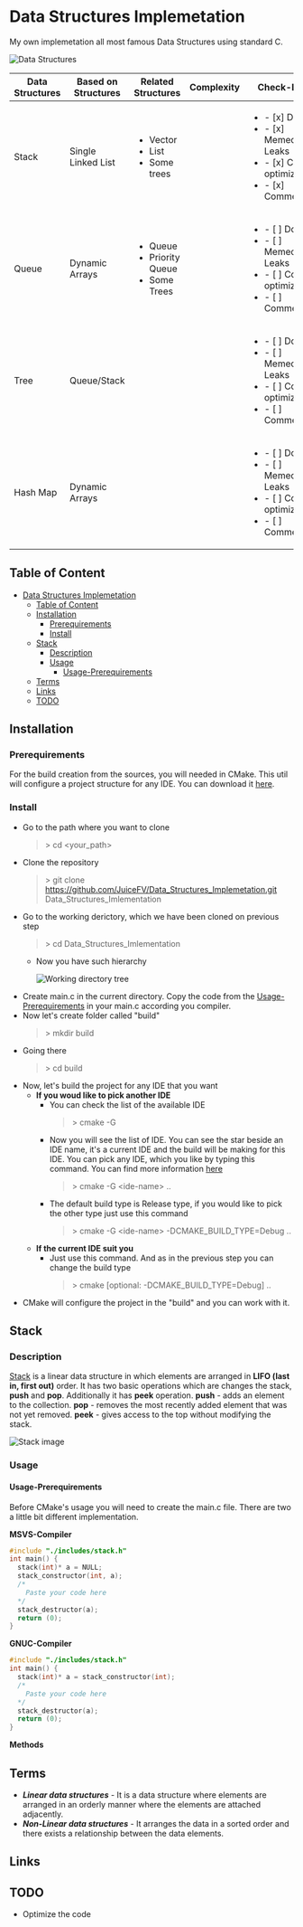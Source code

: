 # Data Structures Implemetation
My own implemetation all most famous Data Structures using standard C.

![Data Structures](https://media.geeksforgeeks.org/wp-content/uploads/20191010170332/Untitled-Diagram-183.png)

| Data Structures | Based on Structures | Related Structures | Complexity | Check-List |
|-----------------|---------------------|--------------------|------------|------------|
| Stack           | Single Linked List  | <ul><li> Vector</li><li> List</li><li> Some trees</li><ul>|            |<ul><li>- [x] Done</li><li>- [x] Memeory Leaks</li><li>- [x] Code optimization</li><li>- [x] Comments</li><ul>		   |
| Queue           | Dynamic Arrays      | <ul><li> Queue</li><li> Priority Queue</li><li> Some Trees</li><ul> |            |<ul><li>- [ ] Done</li><li>- [ ] Memeory Leaks</li><li>- [ ] Code optimization</li><li>- [ ] Comments</li><ul>		   |
| Tree            | Queue/Stack               |                    |            |<ul><li>- [ ] Done</li><li>- [ ] Memeory Leaks</li><li>- [ ] Code optimization</li><li>- [ ] Comments</li><ul>		   |
| Hash Map        | Dynamic Arrays      |                    |            |<ul><li>- [ ] Done</li><li>- [ ] Memeory Leaks</li><li>- [ ] Code optimization</li><li>- [ ] Comments</li><ul>		   |
## Table of Content
- [Data Structures Implemetation](#data-structures-implemetation)
	- [Table of Content](#table-of-content)
	- [Installation](#installation)
		- [Prerequirements](#prerequirements)
		- [Install](#install)
	- [Stack](#stack)
		- [Description](#description)
		- [Usage](#usage)
			- [Usage-Prerequirements](#usage-prerequirements)
	- [Terms](#terms)
	- [Links](#links)
	- [TODO](#todo)
## Installation
### Prerequirements
For the build creation from the sources, you will needed in CMake. This util will configure a project structure for any IDE. You can download it [here](https://cmake.org/download/).
### Install 
- Go to the path where you want to clone
	> \> cd <your_path\>
- Clone the repository
	> \> git clone https://github.com/JuiceFV/Data_Structures_Implemetation.git Data_Structures_Imlementation
- Go to the working derictory, which we have been cloned on previous step
	> \> cd Data_Structures_Imlementation
	- Now you have such hierarchy
  
		![Working directory tree](https://user-images.githubusercontent.com/35202460/72209548-a4b65780-34c0-11ea-8fc7-8ce92447e345.png)
- Create main.c in the current directory. Copy the code from the [Usage-Prerequirements](#usage-prerequirements) in your main.c according you compiler.
- Now let's create folder called "build"
	> \> mkdir build
- Going there
	> \> cd build
- Now, let's build the project for any IDE that you want
  - **If you woud like to pick another IDE**
	- You can check the list of the available IDE
		> \> cmake -G
	- Now you will see the list of IDE. You can see the star beside an IDE name, it's a current IDE and the build will be making for this IDE. You can pick any IDE, which you like by typing this command. You can find more information [here](https://cmake.org/cmake/help/v3.0/manual/cmake-generators.7.html)
		> \> cmake -G <ide-name\> ..
	- The default build type is Release type, if you would like to pick the other type just use this command
		> \> cmake -G <ide-name\> -DCMAKE_BUILD_TYPE=Debug ..
  - **If the current IDE suit you**
    - Just use this command. And as in the previous step you can change the build type
		> \> cmake [optional: -DCMAKE_BUILD_TYPE=Debug] ..
- CMake will configure the project in the "build" and you can work with it.
## Stack
### Description
[Stack](https://en.wikipedia.org/wiki/Stack(abstract_data_type)) is a linear data structure in which elements are arranged in **LIFO (last in, first out)** order. It has two basic operations which are changes the stack, **push** and **pop**. Additionally it has **peek** operation.
**push** - adds an element to the collection.
**pop** - removes the most recently added element that was not yet removed.
**peek** - gives access to the top without modifying the stack.

![Stack image](https://upload.wikimedia.org/wikipedia/commons/b/b4/Lifo_stack.png)

### Usage
#### Usage-Prerequirements
Before CMake's usage you will need to create the main.c file. There are two a little bit different implementation.

**MSVS-Compiler**
```c
#include "./includes/stack.h"
int main() {
  stack(int)* a = NULL;
  stack_constructor(int, a);
  /*
    Paste your code here
  */
  stack_destructor(a);
  return (0);
}
```
**GNUC-Compiler**
```c
#include "./includes/stack.h"
int main() {
  stack(int)* a = stack_constructor(int);
  /*
    Paste your code here
  */
  stack_destructor(a);
  return (0);
}
```
**Methods**
## Terms
- ***Linear data structures*** - It is a data structure where elements are arranged in an orderly manner where the elements are attached adjacently. 
- ***Non-Linear data structures*** - It arranges the data in a sorted order and there exists a relationship between the data elements.
## Links
## TODO
- Optimize the code
